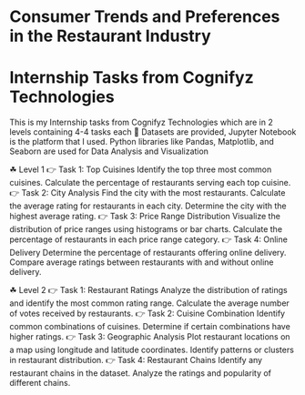 # Consumer Trends and Preferences in the Restaurant Industry
# Internship Tasks from Cognifyz Technologies

This is my Internship tasks from Cognifyz Technologies which are in 2 levels containing 4-4 tasks each
🐾 Datasets are provided, Jupyter Notebook is the platform that I used. Python libraries like Pandas, Matplotlib, and Seaborn are used for Data Analysis and Visualization

☘ Level 1
👉 Task 1: Top Cuisines
Identify the top three most common cuisines.
Calculate the percentage of restaurants serving each top cuisine.
👉 Task 2: City Analysis
Find the city with the most restaurants.
Calculate the average rating for restaurants in each city.
Determine the city with the highest average rating.
👉 Task 3: Price Range Distribution
Visualize the distribution of price ranges using histograms or bar charts.
Calculate the percentage of restaurants in each price range category.
👉 Task 4: Online Delivery
Determine the percentage of restaurants offering online delivery.
Compare average ratings between restaurants with and without online delivery.

☘ Level 2
👉 Task 1: Restaurant Ratings
Analyze the distribution of ratings and identify the most common rating range.
Calculate the average number of votes received by restaurants.
👉 Task 2: Cuisine Combination
Identify common combinations of cuisines.
Determine if certain combinations have higher ratings.
👉 Task 3: Geographic Analysis
Plot restaurant locations on a map using longitude and latitude coordinates.
Identify patterns or clusters in restaurant distribution.
👉 Task 4: Restaurant Chains
Identify any restaurant chains in the dataset.
Analyze the ratings and popularity of different chains.
